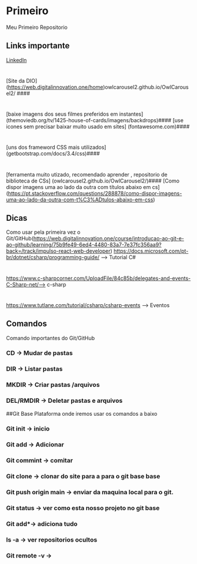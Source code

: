 # Primeiro
Meu Primeiro Repositorio

## Links importante
[LinkedIn](https://www.linkedin.com)
#
[Site da DIO] (https://web.digitalinnovation.one/home)owlcarousel2.github.io/OwlCarousel2/ ####
#
[baixe imagens dos seus filmes preferidos em instantes] (themoviedb.org/tv/1425-house-of-cards/imagens/backdrops)####
[use icones sem precisar baixar muito usado em sites] (fontawesome.com)####
#
[uns dos frameword CSS mais utilizados] (getbootstrap.com/docs/3.4/css)####
#
[ferramenta muito utizado, recomendado aprender , repositorio de biblioteca de CSs] (owlcarousel2.github.io/OwlCarousel2/)####
[Como dispor imagens uma ao lado da outra com títulos abaixo em cs] (https://pt.stackoverflow.com/questions/288878/como-dispor-imagens-uma-ao-lado-da-outra-com-t%C3%ADtulos-abaixo-em-css)


##  Dicas
Como usar pela primeira vez o Git/GitHub(https://web.digitalinnovation.one/course/introducao-ao-git-e-ao-github/learning/75b9fe49-6ed4-4480-83a7-7e37fc356aa9?back=/track/impulso-react-web-developer) https://docs.microsoft.com/pt-br/dotnet/csharp/programming-guide/  --> Tutorial C#
#
https://www.c-sharpcorner.com/UploadFile/84c85b/delegates-and-events-C-Sharp-net/--> c-sharp
#
https://www.tutlane.com/tutorial/csharp/csharp-events --> Eventos


## Comandos
Comando importantes  do Git/GitHub
### CD -> Mudar de pastas
### DIR -> Listar pastas
### MKDIR -> Criar pastas /arquivos
### DEL/RMDIR -> Deletar pastas e arquivos

##Git Base
Plataforma onde iremos usar os comandos a baixo
### Git init -> inicio
### Git add -> Adicionar
### Git commint -> comitar 
### Git clone -> clonar do site para a para o git base base
### Git push origin main -> enviar da maquina local para o git.
### Git status ->  ver como esta nosso projeto no git base
### Git add*-> adiciona tudo
### ls -a -> ver repositorios ocultos
### Git remote -v ->


